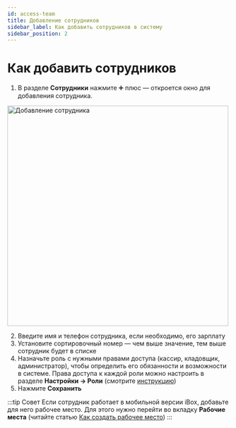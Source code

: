 ```yaml
---
id: access-team
title: Добавление сотрудников
sidebar_label: Как добавить сотрудников в систему
sidebar_position: 2
---
```

# Как добавить сотрудников
1. В разделе **Сотрудники** нажмите ➕ плюс — откроется окно для добавления сотрудника.
<img src="/img/knowledge/access/add-team.png" alt="Добавление сотрудника" width="500" />

2. Введите имя и телефон сотрудника, если необходимо, его зарплату
3. Установите сортировочный номер — чем выше значение, тем выше сотрудник будет в списке
4. Назначьте роль с нужными правами доступа (кассир, кладовщик, администратор), чтобы определить его обязанности и возможности в системе. Права доступа к каждой роли можно настроить в разделе **Настройки → Роли** (смотрите [инструкцию](knowledge/access/access-role))
5. Нажмите **Сохранить**

:::tip Совет
Если сотрудник работает в мобильной версии iBox, добавьте для него рабочее место. Для этого нужно перейти во вкладку **Рабочие места** (читайте статью [Как создать рабочее место](knowledge/access/access-workplace))
:::


